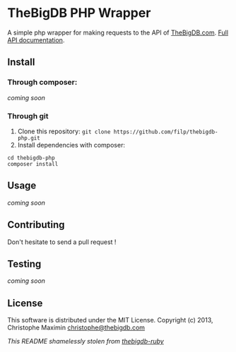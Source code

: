 # TheBigDB PHP Wrapper

A simple php wrapper for making requests to the API of [TheBigDB.com](http://thebigdb.com). [Full API documentation](http://developers.thebigdb.com/api).

## Install

### Through composer:
*coming soon*

### Through git

1. Clone this repository: `git clone https://github.com/filp/thebigdb-php.git`
2. Install dependencies with composer:

```
cd thebigdb-php
composer install
```

## Usage

*coming soon*

## Contributing

Don't hesitate to send a pull request !

## Testing

*coming soon*

## License

This software is distributed under the MIT License. Copyright (c) 2013, Christophe Maximin <christophe@thebigdb.com>

*This README shamelessly stolen from [thebigdb-ruby](https://github.com/thebigdb/thebigdb-ruby/blob/master/README.md)*
